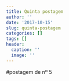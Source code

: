 ```yaml
---
title: Quinta postagem
author: ''
date: '2017-10-15'
slug: quinta-postagem
categories: []
tags: []
header:
  caption: ''
  image: ''
---
```


#postagem de nº 5
